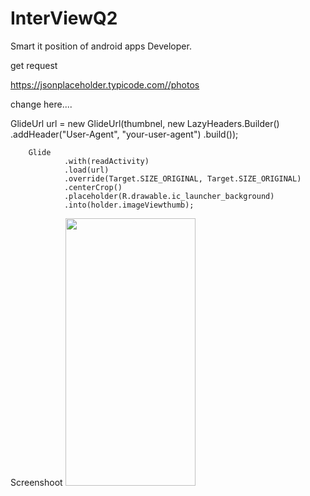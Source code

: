 # InterViewQ2
Smart it position of android apps Developer.

get request 

https://jsonplaceholder.typicode.com//photos 

change here....

GlideUrl url = new GlideUrl(thumbnel, new LazyHeaders.Builder()
                .addHeader("User-Agent", "your-user-agent")
                .build());

        Glide
                .with(readActivity)
                .load(url)
                .override(Target.SIZE_ORIGINAL, Target.SIZE_ORIGINAL)
                .centerCrop()
                .placeholder(R.drawable.ic_launcher_background)
                .into(holder.imageViewthumb);
                
Screenshoot
<img src="https://user-images.githubusercontent.com/38391658/111062723-d7008200-84d4-11eb-8984-9a34f7ef772e.png" width="208" height="428">
                
                
                
